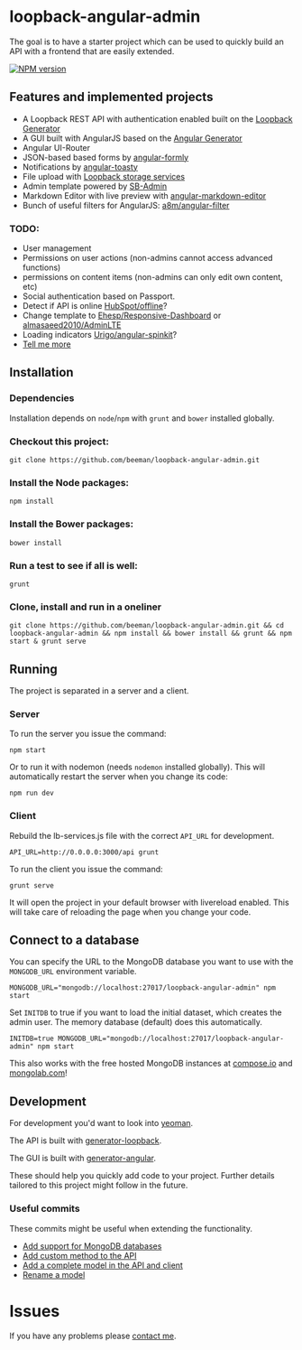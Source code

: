 # loopback-angular-admin

The goal is to have a starter project which can be used to quickly build an API with a frontend that are easily extended.

[![NPM version](https://badge.fury.io/js/loopback-angular-admin.png)](http://badge.fury.io/js/loopback-angular-admin)

## Features and implemented projects

- A Loopback REST API with authentication enabled built on the [Loopback Generator](https://www.npmjs.org/package/generator-loopback)
- A GUI built with AngularJS based on the [Angular Generator](https://github.com/yeoman/generator-angular)
- Angular UI-Router
- JSON-based based forms by [angular-formly](https://github.com/nimbly/angular-formly)
- Notifications by [angular-toasty](https://github.com/Salakar/angular-toasty)
- File upload with [Loopback storage services](https://github.com/strongloop/loopback-component-storage/)
- Admin template powered by [SB-Admin](http://startbootstrap.com/template-overviews/sb-admin/)
- Markdown Editor with live preview with [angular-markdown-editor](https://github.com/JimLiu/angular-markdown-editor)
- Bunch of useful filters for AngularJS: [a8m/angular-filter](https://github.com/a8m/angular-filter)

### TODO:

- User management
- Permissions on user actions (non-admins cannot access advanced functions)
- permissions on content items (non-admins can only edit own content, etc)
- Social authentication based on Passport.
- Detect if API is online [HubSpot/offline](https://github.com/HubSpot/offline)?
- Change template to [Ehesp/Responsive-Dashboard](https://github.com/Ehesp/Responsive-Dashboard) or [almasaeed2010/AdminLTE](https://github.com/almasaeed2010/AdminLTE)
- Loading indicators [Urigo/angular-spinkit](https://github.com/Urigo/angular-spinkit)?
- [Tell me more](https://github.com/beeman/loopback-angular-admin/issues/new)

## Installation

### Dependencies

Installation depends on `node`/`npm` with `grunt` and `bower` installed globally.

### Checkout this project:

    git clone https://github.com/beeman/loopback-angular-admin.git

### Install the Node packages:

    npm install

### Install the Bower packages:

    bower install

### Run a test to see if all is well:

    grunt

### Clone, install and run in a oneliner

    git clone https://github.com/beeman/loopback-angular-admin.git && cd loopback-angular-admin && npm install && bower install && grunt && npm start & grunt serve

## Running

The project is separated in a server and a client.

### Server

To run the server you issue the command:

    npm start

Or to run it with nodemon (needs `nodemon` installed globally). This will
automatically restart the server when you change its code:

    npm run dev

### Client

Rebuild the lb-services.js file with the correct `API_URL` for development.

    API_URL=http://0.0.0.0:3000/api grunt

To run the client you issue the command:

    grunt serve

It will open the project in your default browser with livereload enabled.
This will take care of reloading the page when you change your code.

## Connect to a database

You can specify the URL to the MongoDB database you want to use with the `MONGODB_URL` environment variable.

    MONGODB_URL="mongodb://localhost:27017/loopback-angular-admin" npm start

Set `INITDB` to true if you want to load the initial dataset, which creates the admin user. The memory database (default) does this automatically.

    INITDB=true MONGODB_URL="mongodb://localhost:27017/loopback-angular-admin" npm start

This also works with the free hosted MongoDB instances at [compose.io](https://www.compose.io) and [mongolab.com](https://mongolab.com)!

## Development

For development you'd want to look into [yeoman](http://yeoman.io).

The API is built with [generator-loopback](https://www.npmjs.org/package/generator-loopback).

The GUI is built with [generator-angular](https://www.npmjs.org/package/generator-angular).

These should help you quickly add code to your project. Further details tailored to this project might follow in the future.

### Useful commits

These commits might be useful when extending the functionality.

- [Add support for MongoDB databases](https://github.com/beeman/loopback-angular-admin/commit/6b884e601d535ed64b4ef4f6f07e0f55d357a5b6)
- [Add custom method to the API](https://github.com/beeman/loopback-angular-admin/commit/eedbd03f755ddf2234872886ee390ac4f6753c64)
- [Add a complete model in the API and client](https://github.com/beeman/loopback-angular-admin/commit/16b1015554a41e45ca670d25fd258340908c4dbf)
- [Rename a model](https://github.com/beeman/loopback-angular-admin/commit/88254ce59af29818aec900514693e3fe6c94acea)

# Issues

If you have any problems please [contact me](https://github.com/beeman/loopback-angular-admin/issues/new).
